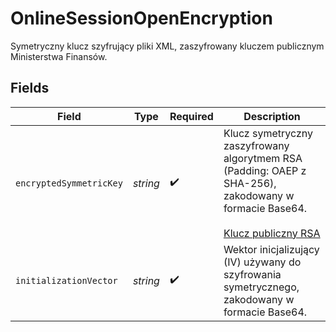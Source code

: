 # OnlineSessionOpenEncryption

Symetryczny klucz szyfrujący pliki XML, zaszyfrowany kluczem publicznym Ministerstwa Finansów.


## Fields

| Field                                                                                                                                                     | Type                                                                                                                                                      | Required                                                                                                                                                  | Description                                                                                                                                               |
| --------------------------------------------------------------------------------------------------------------------------------------------------------- | --------------------------------------------------------------------------------------------------------------------------------------------------------- | --------------------------------------------------------------------------------------------------------------------------------------------------------- | --------------------------------------------------------------------------------------------------------------------------------------------------------- |
| `encryptedSymmetricKey`                                                                                                                                   | *string*                                                                                                                                                  | :heavy_check_mark:                                                                                                                                        | Klucz symetryczny zaszyfrowany algorytmem RSA (Padding: OAEP z SHA-256), zakodowany w formacie Base64.<br/><br/>[Klucz publiczny RSA](/public-keys/publicKey.pem) |
| `initializationVector`                                                                                                                                    | *string*                                                                                                                                                  | :heavy_check_mark:                                                                                                                                        | Wektor inicjalizujący (IV) używany do szyfrowania symetrycznego, zakodowany w formacie Base64.                                                            |